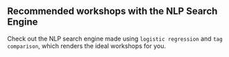 ## Recommended workshops with the NLP Search Engine

Check out the NLP search engine made using `logistic regression` and `tag comparison`, which renders the ideal workshops for you.